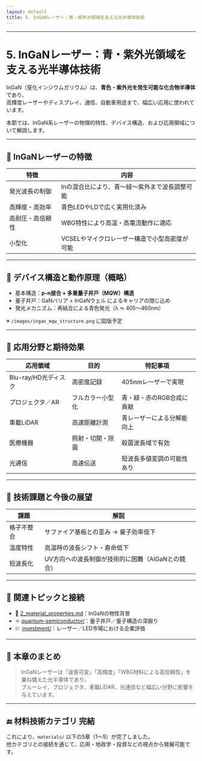 ```yaml
---
layout: default
title: 5. InGaNレーザー：青・紫外光領域を支える光半導体技術
---
```


---

# 5. InGaNレーザー：青・紫外光領域を支える光半導体技術

InGaN（窒化インジウムガリウム）は、**青色・紫外光を発生可能な化合物半導体**であり、  
高輝度レーザーやディスプレイ、通信、自動車用途まで、幅広い応用に使われています。

本節では、InGaN系レーザーの物理的特性、デバイス構造、および応用領域について解説します。

---

## 🌈 InGaNレーザーの特徴

| 特徴 | 内容 |
|------|------|
| 発光波長の制御 | Inの混合比により、青〜緑〜紫外まで波長調整可能 |
| 高輝度・高効率 | 青色LEDやLDで広く実用化済み |
| 高耐圧・高信頼性 | WBG特性により高温・高電流動作に適応 |
| 小型化 | VCSELやマイクロレーザー構造で小型高密度が可能 |

---

## 📐 デバイス構造と動作原理（概略）

- 基本構造：**p-n接合 + 多重量子井戸（MQW）構造**
- 量子井戸：GaNバリア + InGaNウェル によるキャリアの閉じ込め
- 発光メカニズム：再結合による青色発光（λ ≒ 405〜460nm）

※ `/images/ingan_mqw_structure.png` に図版予定

---

## 🔧 応用分野と期待効果

| 応用領域 | 目的 | 特記事項 |
|----------|------|------------|
| Blu-ray/HD光ディスク | 高密度記録 | 405nmレーザーで実現 |
| プロジェクタ／AR | フルカラー小型化 | 青・緑・赤のRGB合成に貢献 |
| 車載LiDAR | 高速距離計測 | 青レーザーによる分解能向上 |
| 医療機器 | 照射・切開・除菌 | 殺菌波長域で有効 |
| 光通信 | 高速伝送 | 短波長多値変調の可能性あり |

---

## 🔬 技術課題と今後の展望

| 課題 | 解説 |
|------|------|
| 格子不整合 | サファイア基板との歪み → 量子効率低下 |
| 温度特性 | 高温時の波長シフト・寿命低下 |
| 短波長化 | UV方向への波長制御が技術的に困難（AlGaNとの競合） |

---

## 📎 関連トピックと接続

- 📘 [2_material_properties.md](./2_material_properties.md)：InGaNの物性背景
- ⚛️ [quantum-semiconductor/](../quantum-semiconductor/)：量子井戸／量子構造の深掘り
- 💹 [investment/](../investment/)：レーザー／LED市場における企業評価

---

## 🧩 本章のまとめ

> InGaNレーザーは「波長可変」「高輝度」「WBG材料による高信頼性」を兼ね備えた光半導体であり、  
> ブルーレイ、プロジェクタ、車載LiDAR、光通信など幅広い分野に影響を与えています。

---

## 🔚 材料技術カテゴリ 完結

これにより、`materials/` 以下の5章（1〜5）が完了しました。  
他カテゴリとの接続を通じて、応用・地政学・投資などの視点から発展可能です。
